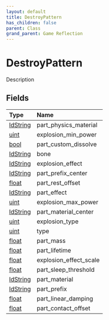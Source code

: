 ```yaml
---
layout: default
title: DestroyPattern
has_children: false
parent: Class
grand_parent: Game Reflection
---
```

# DestroyPattern
Description 

## Fields

| Type | Name |
|:----------|:--------------|
| [IdString](/riftbreaker-wiki/docs/game-reflection/components/id_string/) | part_physics_material |
| [uint](/riftbreaker-wiki/docs/game-reflection/components/uint/) | explosion_min_power |
| [bool](/riftbreaker-wiki/docs/game-reflection/components/bool/) | part_custom_dissolve |
| [IdString](/riftbreaker-wiki/docs/game-reflection/components/id_string/) | bone |
| [IdString](/riftbreaker-wiki/docs/game-reflection/components/id_string/) | explosion_effect |
| [IdString](/riftbreaker-wiki/docs/game-reflection/components/id_string/) | part_prefix_center |
| [float](/riftbreaker-wiki/docs/game-reflection/components/float/) | part_rest_offset |
| [IdString](/riftbreaker-wiki/docs/game-reflection/components/id_string/) | part_effect |
| [uint](/riftbreaker-wiki/docs/game-reflection/components/uint/) | explosion_max_power |
| [IdString](/riftbreaker-wiki/docs/game-reflection/components/id_string/) | part_material_center |
| [uint](/riftbreaker-wiki/docs/game-reflection/components/uint/) | explosion_type |
| [uint](/riftbreaker-wiki/docs/game-reflection/components/uint/) | type |
| [float](/riftbreaker-wiki/docs/game-reflection/components/float/) | part_mass |
| [float](/riftbreaker-wiki/docs/game-reflection/components/float/) | part_lifetime |
| [float](/riftbreaker-wiki/docs/game-reflection/components/float/) | explosion_effect_scale |
| [float](/riftbreaker-wiki/docs/game-reflection/components/float/) | part_sleep_threshold |
| [IdString](/riftbreaker-wiki/docs/game-reflection/components/id_string/) | part_material |
| [IdString](/riftbreaker-wiki/docs/game-reflection/components/id_string/) | part_prefix |
| [float](/riftbreaker-wiki/docs/game-reflection/components/float/) | part_linear_damping |
| [float](/riftbreaker-wiki/docs/game-reflection/components/float/) | part_contact_offset |

